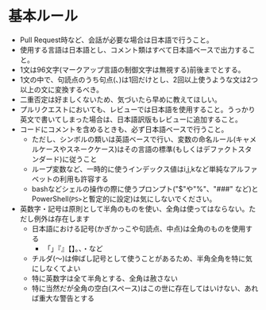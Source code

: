 # 基本ルール

- Pull Request時など、会話が必要な場合は日本語で行うこと。
- 使用する言語は日本語とし、コメント類はすべて日本語ベースで出力すること。
- 1文は96文字(マークアップ言語の制御文字は無視する)前後までとする。
- 1文の中で、句読点のうち句点(、)は1回だけとし、2回以上使うような文は2つ以上の文に変換するべき。
- 二重否定は好ましくないため、気づいたら早めに教えてほしい。
- プルリクエストにおいても、レビューでは日本語を使用すること。うっかり英文で書いてしまった場合は、日本語訳版もレビューに追加すること。
- コードにコメントを含めるときも、必ず日本語ベースで行うこと。
  - ただし、シンボルの類いは英語ベースで行い、変数の命名ルール(キャメルケースやスネークケース)はその言語の標準(もしくはデファクトスタンダード)に従うこと
  - ループ変数など、一時的に使うインデックス値はi,j,kなど単純なアルファベットの利用も許容する
  - bashなどシェルの操作の際に使うプロンプト("$"や"%"、"###" など)とPowerShell(`PS>`と暫定的に設定)は気にしないでください。
- 英数字・記号は原則として半角のものを使い、全角は使ってはならない。ただし例外は存在します
  - 日本語における記号(かぎかっこや句読点、中点)は全角のものを使用する
    - 「」『』【】。、・など
  - チルダ(〜)は伸ばし記号として使うことがあるため、半角全角を特に気にしなくてよい
  - 特に英数字は全て半角とする、全角は赦さない
  - 特に当然だが全角の空白(スペース)はこの世に存在してはいけない、あれば重大な警告とする